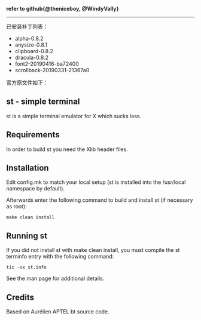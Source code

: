 **refer to github{@theniceboy, @WindyVally}**

---

已安装补丁列表：

+ alpha-0.8.2
+ anysize-0.8.1
+ clipboard-0.8.2
+ dracula-0.8.2
+ font2-20190416-ba72400
+ scrollback-20190331-21367a0

官方原文件如下：

st - simple terminal
--------------------
st is a simple terminal emulator for X which sucks less.


Requirements
------------
In order to build st you need the Xlib header files.


Installation
------------
Edit config.mk to match your local setup (st is installed into
the /usr/local namespace by default).

Afterwards enter the following command to build and install st (if
necessary as root):

    make clean install


Running st
----------
If you did not install st with make clean install, you must compile
the st terminfo entry with the following command:

    tic -sx st.info

See the man page for additional details.

Credits
-------
Based on Aurélien APTEL <aurelien dot aptel at gmail dot com> bt source code.

